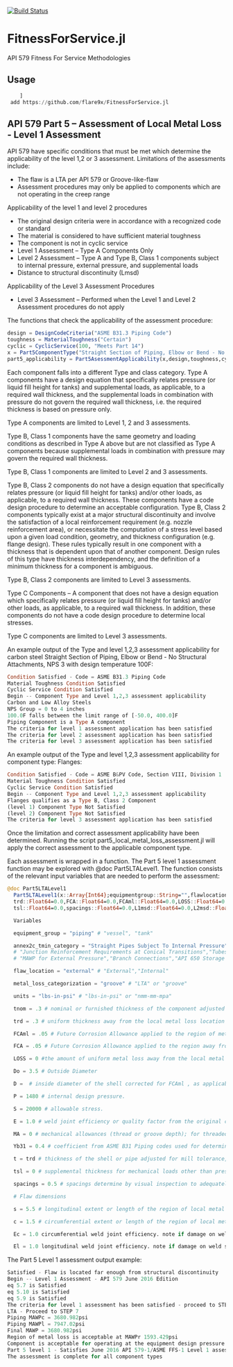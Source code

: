 [![Build Status](https://travis-ci.org/flare9x/FitnessForService.jl.svg?branch=master)](https://travis-ci.org/flare9x/FitnessForService.jl)

# FitnessForService.jl
 API 579 Fitness For Service Methodologies

## Usage
```julia
    ]
 add https://github.com/flare9x/FitnessForService.jl
 ```

## API 579 Part 5 – Assessment of Local Metal Loss - Level 1 Assessment

API 579 have specific conditions that must be met which determine the applicability of the level 1,2 or 3 assessment. Limitations of the assessments include:
*   The flaw is a LTA per API 579 or Groove-like-flaw
*   Assessment procedures may only be applied to components which are not operating in the creep range

Applicability of the level 1 and level 2 procedures
*   The original design criteria were in accordance with a recognized code or standard
*   The material is considered to have sufficient material toughness
*   The component is not in cyclic service
*   Level 1 Assessment – Type A Components Only
*   Level 2 Assessment – Type A and Type B, Class 1 components subject to internal pressure, external pressure, and supplemental loads
*   Distance to structural discontinuity (Lmsd)

Applicability of the Level 3 Assessment Procedures
*   Level 3 Assessment – Performed when the Level 1 and Level 2 Assessment procedures do not apply

The functions that check the applicability of the assessment procedure:

```julia
design = DesignCodeCriteria("ASME B31.3 Piping Code")
toughness = MaterialToughness("Certain")
cyclic = CyclicService(100, "Meets Part 14")
x = Part5ComponentType("Straight Section of Piping, Elbow or Bend - No Structural Attachments", vessel_orientation="horizontal", material="Carbon and Low Alloy Steels", D=0.0,Lss=0.0,H=0.0, NPS=3.0, design_temperature=100.0, units="lbs-in-psi")
part5_applicability = Part5AsessmentApplicability(x,design,toughness,cyclic)
 ```

Each component falls into a different Type and class category. Type A components have a design equation that specifically relates pressure (or liquid fill height for tanks) and supplemental loads, as applicable, to a required wall thickness, and the supplemental loads in combination with pressure do not govern the required wall thickness, i.e. the required thickness is based on pressure only.

Type A components are limited to Level 1, 2 and 3 assessments.

Type B, Class 1 components have the same geometry and loading conditions as described in Type A above but are not classified as Type A components because supplemental loads in combination with pressure may govern the required wall thickness.

Type B, Class 1 components are limited to Level 2 and 3 assessments.

Type B, Class 2 components do not have a design equation that specifically relates pressure (or liquid fill height for tanks) and/or other loads, as applicable, to a required wall thickness. These components have a code design procedure to determine an acceptable configuration. Type B, Class 2 components typically exist at a major structural discontinuity and involve the satisfaction of a local reinforcement requirement (e.g. nozzle reinforcement area), or necessitate the computation of a stress level based upon a given load condition, geometry, and thickness configuration (e.g. flange design). These rules typically result in one component with a thickness that is dependent upon that of another component. Design rules of this type have thickness interdependency, and the definition of a minimum thickness for a component is ambiguous.

Type B, Class 2 components are limited to Level 3 assessments.

Type C Components – A component that does not have a design equation which specifically relates pressure (or liquid fill height for tanks) and/or other loads, as applicable, to a required wall thickness. In addition, these components do not have a code design procedure to determine local stresses.

Type C components are limited to Level 3 assessments.

An example output of the Type and level 1,2,3 assessment applicability for carbon steel Straight Section of Piping, Elbow or Bend - No Structural Attachments, NPS 3 with design temperature 100F:

```julia
Condition Satisfied - Code = ASME B31.3 Piping Code
Material Toughness Condition Satisfied
Cyclic Service Condition Satisfied
Begin -- Component Type and Level 1,2,3 assessment applicability
Carbon and Low Alloy Steels
NPS Group = 0 to 4 inches
100.0F falls between the limit range of [-50.0, 400.0]F
Piping Component is a Type A component
The criteria for level 1 assessment application has been satisfied
The criteria for level 2 assessment application has been satisfied
The criteria for level 3 assessment application has been satisfied
 ```
An example output of the Type and level 1,2,3 assessment applicability for component type: Flanges:

 ```julia
 Condition Satisfied - Code = ASME B&PV Code, Section VIII, Division 1
Material Toughness Condition Satisfied
Cyclic Service Condition Satisfied
Begin -- Component Type and Level 1,2,3 assessment applicability
Flanges qualifies as a Type B, Class 2 Component
(level 1) Component Type Not Satisfied
(level 2) Component Type Not Satisfied
The criteria for level 3 assessment application has been satisfied
  ```

Once the limitation and correct assessment applicability have been determined. Running the script part5_local_metal_loss_assessment.jl will apply the correct assessment to the applicable component type.

Each assessment is wrapped in a function. The Part 5 level 1 assessment function may be explored with @doc Part5LTALevel1.
The function consists of the relevant input variables that are needed to perform the assessment:

   ```julia
 @doc Part5LTALevel1
     Part5LTALevel1(x::Array{Int64};equipmentgroup::String="",flawlocation::String="",metallosscategorization::String="",units::String="",tnom::Float64=0.0,
     trd::Float64=0.0,FCA::Float64=0.0,FCAml::Float64=0.0,LOSS::Float64=0.0,Do::Float64=0.0,Do::Float64=0.0,P::Float64=0.0,S::Float64=0.0,E::Float64=0.0,MA::Float64=0.0,Yb31::Float64=0.0,
     tsl::Float64=0.0,spacings::Float64=0.0,L1msd::Float64=0.0,L2msd::Float64=0.0,L3msd::Float64=0.0,L4msd::Float64=0.0,L5msd::Float64=0.0,s::Float64=0.0,c::Float64=0.0)

     Variables

     equipment_group = "piping" # "vessel", "tank"

     annex2c_tmin_category = "Straight Pipes Subject To Internal Pressure" # ["Cylindrical Shell","Spherical Shell","Hemispherical Head","Elliptical Head","Torispherical Head","Conical Shell","Toriconical Head","Conical Transition","Nozzles Connections in Shells",
     # "Junction Reinforcement Requirements at Conical Transitions","Tubesheets","Flat head to cylinder connections","Bolted Flanges","Straight Pipes Subject To Internal Pressure","Boiler Tubes","Pipe Bends Subject To Internal Pressure",
     # "MAWP for External Pressure","Branch Connections","API 650 Storage Tanks"]

     flaw_location = "external" # "External","Internal"

     metal_loss_categorization = "groove" # "LTA" or "groove"

     units = "lbs-in-psi" # "lbs-in-psi" or "nmm-mm-mpa"

     tnom = .3 # nominal or furnished thickness of the component adjusted for mill undertolerance as applicable.

     trd = .3 # uniform thickness away from the local metal loss location established by thickness measurements at the time of the assessment.

     FCAml = .05 # Future Corrosion Allowance applied to the region of metal loss.

     FCA = .05 # Future Corrosion Allowance applied to the region away from the metal loss (see Annex 2C, paragraph 2C.2.8).

     LOSS = 0 #the amount of uniform metal loss away from the local metal loss location at the time of the assessment.

     Do = 3.5 # Outside Diameter

     D =  # inside diameter of the shell corrected for FCAml , as applicable

     P = 1480 # internal design pressure.

     S = 20000 # allowable stress.

     E = 1.0 # weld joint efficiency or quality factor from the original construction code, if unknown use 0.7.

     MA = 0 # mechanical allowances (thread or groove depth); for threaded components, the nominal thread depth (dimension h of ASME B.1.20.1) shall apply.

     Yb31 = 0.4 # coefficient from ASME B31 Piping codes used for determining the pipe wall thickness, the coefficient can be determined from the following table that is valid for tmin < Do / 6 Annex 2C .

     t = trd # thickness of the shell or pipe adjusted for mill tolerance, LOSS and FCA , or cylinder thickness at a conical transition for a junction reinforcement calculation adjusted for mill tolerance, LOSS and FCA , as applicable.

     tsl = 0 # supplemental thickness for mechanical loads other than pressure that result in longitudinal stress; this thickness is usually obtained from the results of a weight case in a stress analysis of the piping system (see paragraph 2C.2.7).

     spacings = 0.5 # spacings determine by visual inspection to adequately ccategorizse the corrosion

     # Flaw dimensions

     s = 5.5 # longitudinal extent or length of the region of local metal loss based on future corroded thickness,

     c = 1.5 # circumferential extent or length of the region of local metal loss (see Figure 5.2 and Figure 5.10), based on future corroded thickness, tc .

     Ec = 1.0 circumferential weld joint efficiency. note if damage on weld see # 2C.2.5 Treatment of Weld and Riveted Joint Efficiency, and Ligament Efficiency

     El = 1.0 longitudinal weld joint efficiency. note if damage on weld see # 2C.2.5 Treatment of Weld and Riveted Joint Efficiency, and Ligament Efficiency
 ```

The Part 5 Level 1 assessment output example:

   ```julia
Satisfied - Flaw is located far enough from structural discontinuity
Begin -- Level 1 Assessment - API 579 June 2016 Edition
eq 5.7 is Satisfied
eq 5.10 is Satisfied
eq 5.9 is Satisfied
The criteria for level 1 assessment has been satisfied - proceed to STEP 6
LTA - Proceed to STEP 7
Piping MAWPc = 3680.982psi
Piping MAWPl = 7947.02psi
Final MAWP = 3680.982psi
Region of metal loss is acceptable at MAWPr 1593.429psi
Component is acceptable for operating at the equipment design pressure or equipment MAWP
Part 5 level 1 - Satisfies June 2016 API 579-1/ASME FFS-1 Level 1 assessment
The assessment is complete for all component types
 ```
